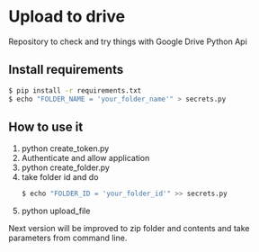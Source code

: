 # Upload to drive
Repository to check and try things with Google Drive Python Api

## Install requirements
```bash
$ pip install -r requirements.txt
$ echo "FOLDER_NAME = 'your_folder_name'" > secrets.py
```

## How to use it
1) python create_token.py
2) Authenticate and allow application
3) python create_folder.py
4) take folder id and do
    ```bash
    $ echo "FOLDER_ID = 'your_folder_id'" >> secrets.py
    ```
5) python upload_file


Next version will be improved to zip folder and contents and take parameters from command line.